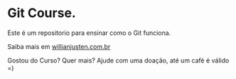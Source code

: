# Git Course.

Este é um repositorio para ensinar como o Git funciona.

Saiba mais em [willianjusten.com.br](https://willianjusten.com.br)

Gostou do Curso? Quer mais? Ajude com uma doação, até um café é válido =)
